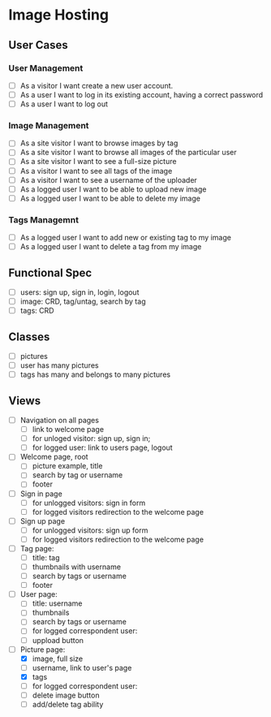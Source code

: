 # Image Hosting

## User Cases

### User Management 

 - [ ] As a visitor I want create a new user account.
 - [ ] As a user I want to log in its existing account, having a correct password
 - [ ] As a user I want to log out
 
### Image Management
 - [ ] As a site visitor I want to browse images by tag
 - [ ] As a site visitor I want to browse all images of the particular user
 - [ ] As a site visitor I want to see a full-size picture
 - [ ] As a visitor I want to see all tags of the image
 - [ ] As a visitor I want to see a username of the uploader
 - [ ] As a logged user I want to be able to upload new image
 - [ ] As a logged user I want to be able to delete my image

### Tags Managemnt
 - [ ] As a logged user I want to add new or existing tag to my image
 - [ ] As a logged user I want to delete a tag from my image
  
## Functional Spec
 - [ ] users: sign up, sign in, login, logout
 - [ ] image: CRD, tag/untag, search by tag
 - [ ] tags: CRD 
 
## Classes
 - [ ] pictures
 - [ ] user has many pictures
 - [ ] tags has many and belongs to many pictures
  
## Views
 - [ ] Navigation on all pages
    - [ ] link to welcome page
    - [ ] for unloged visitor: sign up, sign in; 
    - [ ] for logged user: link to users page, logout
 - [ ] Welcome page, root 
   - [ ] picture example, title 
   - [ ] search by tag or username
   - [ ] footer
 - [ ] Sign in page
   - [ ] for unlogged visitors: sign in form
   - [ ] for logged visitors redirection to the welcome page
 - [ ] Sign up page
   - [ ] for unlogged visitors: sign up form
   - [ ] for logged visitors redirection to the welcome page
 - [ ] Tag page:
   - [ ] title: tag
   - [ ] thumbnails with username
   - [ ] search by tags or username
   - [ ] footer
 - [ ] User page:
   - [ ] title: username
   - [ ] thumbnails
   - [ ] search by tags or username
   - [ ] for logged correspondent user:
    - [ ] uppload button 
 - [ ] Picture page:
   - [x] image, full size
   - [ ] username, link to user's page
   - [x] tags
   - [ ] for logged correspondent user:
    - [ ] delete image button
    - [ ] add/delete tag ability
